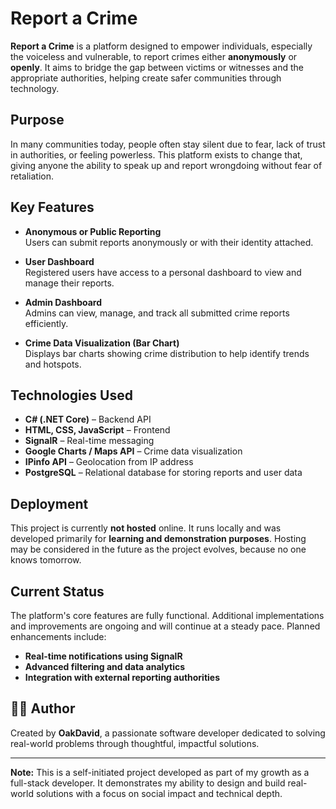 # Report a Crime

**Report a Crime** is a platform designed to empower individuals, especially the voiceless and vulnerable, to report crimes either **anonymously** or **openly**.
It aims to bridge the gap between victims or witnesses and the appropriate authorities, helping create safer communities through technology.

## Purpose
In many communities today, people often stay silent due to fear, lack of trust in authorities, or feeling powerless.
This platform exists to change that, giving anyone the ability to speak up and report wrongdoing without fear of retaliation.

## Key Features

- **Anonymous or Public Reporting**  
  Users can submit reports anonymously or with their identity attached.

- **User Dashboard**  
  Registered users have access to a personal dashboard to view and manage their reports.

- **Admin Dashboard**  
  Admins can view, manage, and track all submitted crime reports efficiently.

- **Crime Data Visualization (Bar Chart)**  
  Displays bar charts showing crime distribution to help identify trends and hotspots.

## Technologies Used

- **C# (.NET Core)** – Backend API
- **HTML, CSS, JavaScript** – Frontend
- **SignalR** – Real-time messaging
- **Google Charts / Maps API** – Crime data visualization
- **IPinfo API** – Geolocation from IP address
- **PostgreSQL** – Relational database for storing reports and user data

## Deployment

This project is currently **not hosted** online. It runs locally and was developed primarily for **learning and demonstration purposes**.
Hosting may be considered in the future as the project evolves, because no one knows tomorrow.

## Current Status
The platform's core features are fully functional. Additional implementations and improvements are ongoing and will continue at a steady pace. Planned enhancements include:
- **Real-time notifications using SignalR**
- **Advanced filtering and data analytics**
- **Integration with external reporting authorities**

## 🙋‍♂️ Author

Created by **OakDavid**, a passionate software developer dedicated to solving real-world problems through thoughtful, impactful solutions.

---

**Note:** This is a self-initiated project developed as part of my growth as a full-stack developer. It demonstrates my ability to design and build real-world solutions with a focus on social impact and technical depth.
